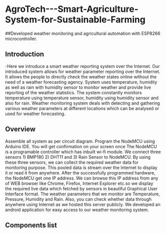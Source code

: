 # AgroTech---Smart-Agriculture-System-for-Sustainable-Farming
##Developed weather monitoring and agricultural automation  with ESP8266 microcontroller. 

## Introduction
-Here we introduce a smart weather reporting system over the Internet. Our introduced system allows for weather parameter reporting over the Internet. It allows the people to directly check the weather states online without the need of a weather forecasting agency. System uses temperature, humidity as well as rain with humidity sensor to monitor weather and provide live reporting of the weather statistics. The system constantly monitors temperature using temperature sensor, humidity using humidity sensor and also for rain. Weather monitoring system deals with detecting and gathering various weather parameters at different locations which can be analysed or used for weather forecasting. 

## Overview 
Assemble all system as per circuit diagram. Program the NodeMCU using Arduino IDE. You will get confirmation on your screen once The NodeMCU is a programable controller which has inbuilt wi-fi module. We connect three sensors 1) BMP180 2) DHT11 and 3) Rain Sensor to NodeMCU. By using these three sensors, we can collect the required weather data for monitoring purpose. This pooled data is stream over the Internet to display it or read it from anywhere. After the successfully programmed hardware, the NodeMCU get one IP address. We can browse this IP address from any of WEB browser like Chrome, Firefox, Internet Explorer etc.so we display the required live data which fetched by sensors in beautiful Graphical User Interface format. The weather parameters that we monitor are Temperature, Pressure, Humidity and Rain. Also, you can check whether data through anywhere using Internet as we hosted this server publicly. We developed an android application for easy access to our weather monitoring system.
## Components list 
